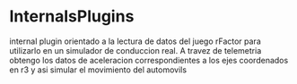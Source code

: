 # InternalsPlugins
internal plugin orientado a la lectura de datos del juego rFactor para utilizarlo en un simulador de conduccion real.
A travez de telemetria obtengo los datos de aceleracion correspondientes a los ejes coordenados en r3 y asi simular el movimiento del automovils
